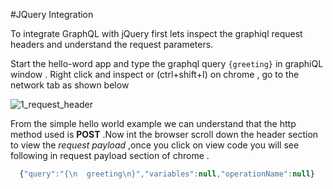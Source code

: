 
#JQuery Integration

To integrate GraphQL with jQuery first lets inspect the graphiql request headers and understand the request parameters.

Start the hello-word app and type the  graphql query `{greeting}` in graphiQL window . Right click and inspect or (ctrl+shift+I) on chrome , go to the network tab as shown below

![1_request_header](https://user-images.githubusercontent.com/9062443/44342005-4f327280-a4a7-11e8-87ff-8afd3bf3547e.png)

From the simple hello world example we can understand that the http method used is **POST** .Now int the browser scroll down the header section to view the *request payload* ,once you click on view code you will see following in request payload section of chrome .

```javascript
  {"query":"{\n  greeting\n}","variables":null,"operationName":null}

```